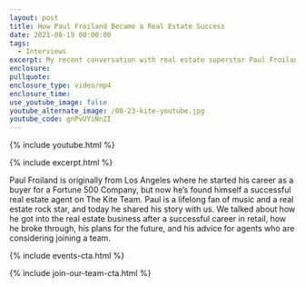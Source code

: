 ```yaml
---
layout: post
title: How Paul Froiland Became a Real Estate Success
date: 2021-08-19 00:00:00
tags:
  - Interviews
excerpt: My recent conversation with real estate superstar Paul Froiland.
enclosure:
pullquote:
enclosure_type: video/mp4
enclosure_time:
use_youtube_image: false
youtube_alternate_image: /08-23-kite-youtube.jpg
youtube_code: gnPvUYiNnZI
---
```

{% include youtube.html %}

{% include excerpt.html %}

Paul Froiland is originally from Los Angeles where he started his career as a buyer for a Fortune 500 Company, but now he’s found himself a successful real estate agent on The Kite Team. Paul is a lifelong fan of music and a real estate rock star, and today he shared his story with us. We talked about how he got into the real estate business after a successful career in retail, how he broke through, his plans for the future, and his advice for agents who are considering joining a team.

{% include events-cta.html %}

{% include join-our-team-cta.html %}
